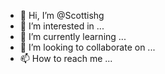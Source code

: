 - 👋 Hi, I’m @Scottishg
- 👀 I’m interested in ...
- 🌱 I’m currently learning ...
- 💞️ I’m looking to collaborate on ...
- 📫 How to reach me ...

<!---
Scottishg/Scottishg is a ✨ special ✨ repository because its `README.md` (this file) appears on your GitHub profile.
You can click the Preview link to take a look at your changes.
--->
